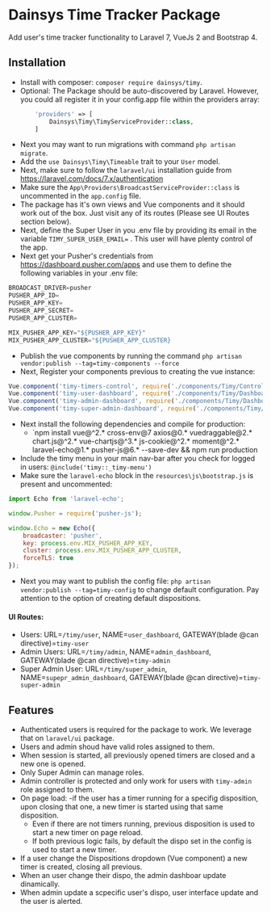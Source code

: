 # Dainsys Time Tracker Package
Add user's time tracker functionality to Laravel 7, VueJs 2 and Bootstrap 4.

## Installation
- Install with composer: `composer require dainsys/timy`.
- Optional: The Package should be auto-discovered by Laravel. However, you could all register it in your config.app file within the providers array:
    ```php
        'providers' => [
            Dainsys\Timy\TimyServiceProvider::class,
        ]
    ``` 
- Next you may want to run migrations with command `php artisan migrate`. 
- Add the `use Dainsys\Timy\Timeable` trait to your `User` model. 
- Next, make sure to follow the `laravel/ui` installation guide from https://laravel.com/docs/7.x/authentication
- Make sure the `App\Providers\BroadcastServiceProvider::class` is uncommented in the `app.config` file.
- The package has it's own views and Vue components and it should work out of the box. Just visit any of its routes (Please see UI Routes section below).
- Next, define the Super User in you .env file by providing its email in the variable `TIMY_SUPER_USER_EMAIL=` . This user will have plenty control of the app.
- Next get your Pusher's credentials from https://dashboard.pusher.com/apps and use them to define the following variables in your .env file:
````javascript
BROADCAST_DRIVER=pusher
PUSHER_APP_ID=
PUSHER_APP_KEY=
PUSHER_APP_SECRET=
PUSHER_APP_CLUSTER=

MIX_PUSHER_APP_KEY="${PUSHER_APP_KEY}"
MIX_PUSHER_APP_CLUSTER="${PUSHER_APP_CLUSTER}
````
- Publish the vue components by running the command `php artisan vendor:publish --tag=timy-components --force`
- Next, Register your components previous to creating the vue instance:  
````javascript
Vue.component('timy-timers-control', require('./components/Timy/ControlTimers.vue').default);  
Vue.component('timy-user-dashboard', require('./components/Timy/DashboardUser.vue').default);  
Vue.component('timy-admin-dashboard', require('./components/Timy/DashboardAdmin.vue').default);  
Vue.component('timy-super-admin-dashboard', require('./components/Timy/DashboardSuperAdmin.vue').default);  
````
- Next install the following dependencies and compile for production:
    - `npm install vue@^2.* cross-env@7 axios@0.* vuedraggable@2.* chart.js@^2.* vue-chartjs@^3.* js-cookie@^2.* moment@^2.* laravel-echo@1.* pusher-js@6.* --save-dev && npm run production
- Include the timy menu in your main nav-bar after you check for logged in users: `@include('timy::_timy-menu')` 
- Make sure the `laravel-echo` block in the `resources\js\bootstrap.js` is present and uncommented:
````javascript
import Echo from 'laravel-echo';

window.Pusher = require('pusher-js');

window.Echo = new Echo({
    broadcaster: 'pusher',
    key: process.env.MIX_PUSHER_APP_KEY,
    cluster: process.env.MIX_PUSHER_APP_CLUSTER,
    forceTLS: true
});
````
- Next you may want to publish the config file: `php artisan vendor:publish --tag=timy-config` to change default configuration. Pay attention to the option of creating default dispositions.
#### UI Routes: 
- Users: URL=`/timy/user`, NAME=`user_dashboard`, GATEWAY(blade @can directive)=`timy-user`
- Admin Users: URL=`/timy/admin`, NAME=`admin_dashboard`, GATEWAY(blade @can directive)=`timy-admin`
- Super Admin User: URL=`/timy/super_admin`, NAME=`supepr_admin_dashboard`, GATEWAY(blade @can directive)=`timy-super-admin`
## Features
- Authenticated users is required for the package to work. We leverage that on `laravel/ui` package. 
- Users and admin shoud have valid roles assigned to them. 
- When session is started, all previously opened timers are closed and a new one is opened.
- Only Super Admin can manage roles.
- Admin controller is protected and only work for users with `timy-admin` role assigned to them.
- On page load:
    -if the user has a timer running for a specifig disposition, upon closing that one, a new timer is started using that same disposition. 
    - Even if there are not timers running, previous disposition is used to start a new timer on page reload.
    - If both previous logic fails, by default the dispo set in the config is used to start a new timer.
- If a user change the Dispositions dropdown (Vue component) a new timer is created, closing all previous.
- When an user change their dispo, the admin dashboar update dinamically.
- When admin update a scpecific user's dispo, user interface update and the user is alerted. 
